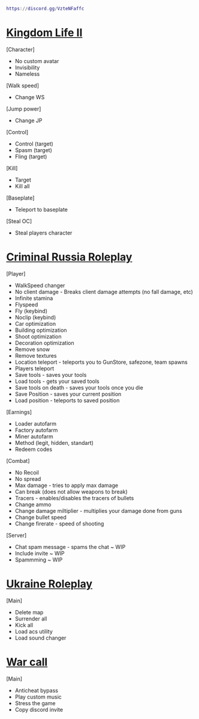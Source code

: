 ```lua
https://discord.gg/VzteNFaffc
```

# [Kingdom Life II](https://www.roblox.com/games/85697719/)

[Character]
  * No custom avatar
  * Invisibility
  * Nameless

[Walk speed]
  * Change WS

[Jump power]
  * Change JP

[Control]
  * Control (target)
  * Spasm (target)
  * Fling (target)

[Kill]
  * Target
  * Kill all
 
[Baseplate]
  * Teleport to baseplate

[Steal OC]
  * Steal players character

# [Criminal Russia Roleplay](https://www.roblox.com/games/7094672259/)

[Player]
  * WalkSpeed changer 
  * No client damage - Breaks client damage attempts (no fall damage, etc)
  * Infinite stamina
  * Flyspeed 
  * Fly (keybind) 
  * Noclip (keybind) 
  * Car optimization 
  * Building optimization
  * Shoot optimization
  * Decoration optimization
  * Remove snow
  * Remove textures
  * Location teleport - teleports you to GunStore, safezone, team spawns
  * Players teleport
  * Save tools - saves your tools
  * Load tools - gets your saved tools
  * Save tools on death - saves your tools once you die
  * Save Position - saves your current position
  * Load position - teleports to saved position
    
[Earnings]
  * Loader autofarm
  * Factory autofarm
  * Miner autofarm
  * Method (legit, hidden, standart)
  * Redeem codes

[Combat]
  * No Recoil
  * No spread
  * Max damage - tries to apply max damage
  * Can break (does not allow weapons to break)
  * Tracers - enables/disables the tracers of bullets
  * Change ammo
  * Change damage miltiplier - multiplies your damage done from guns
  * Change bullet speed
  * Change firerate - speed of shooting
    
[Server]
  * Chat spam message - spams the chat ~ WIP
  * Include invite ~ WIP
  * Spammming ~ WIP

# [Ukraine Roleplay](https://www.roblox.com/games/9504139763/)

[Main]
* Delete map
* Surrender all
* Kick all
* Load acs utility
* Load sound changer

# [War call](https://www.roblox.com/games/9202781111/)

[Main]
* Anticheat bypass
* Play custom music
* Stress the game
* Copy discord invite
